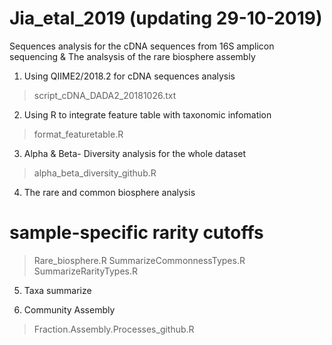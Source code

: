 # Jia_etal_2019 (updating 29-10-2019)
Sequences analysis for the cDNA sequences from 16S amplicon sequencing &
The analsysis of the rare biosphere assembly

1. Using QIIME2/2018.2 for cDNA sequences analysis
> script_cDNA_DADA2_20181026.txt
	 
2. Using R to integrate feature table with taxonomic infomation
> format_featuretable.R

3. Alpha & Beta- Diversity analysis for the whole dataset
> alpha_beta_diversity_github.R

4. The rare and common biosphere analysis 
# sample-specific rarity cutoffs
> 
> Rare_biosphere.R
> SummarizeCommonnessTypes.R
> SummarizeRarityTypes.R

5. Taxa summarize

6. Community Assembly
> 
> Fraction.Assembly.Processes_github.R
